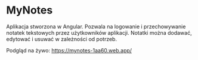# MyNotes

Aplikacja stworzona w Angular. Pozwala na logowanie i przechowywanie notatek tekstowych przez użytkowników aplikacji. Notatki można dodawać, edytować i usuwać w zależności od potrzeb.

Podgląd na żywo: https://mynotes-1aa60.web.app/
